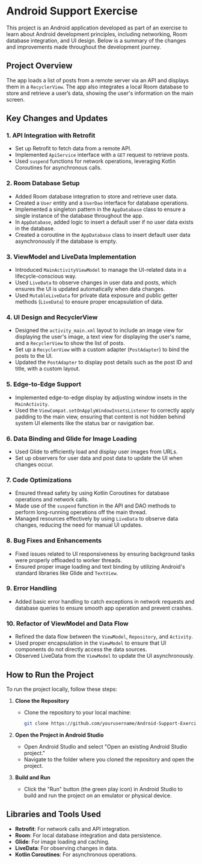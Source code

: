 # Android Support Exercise

This project is an Android application developed as part of an exercise to learn about Android development principles, including networking, Room database integration, and UI design. Below is a summary of the changes and improvements made throughout the development journey.

## Project Overview

The app loads a list of posts from a remote server via an API and displays them in a `RecyclerView`. The app also integrates a local Room database to store and retrieve a user’s data, showing the user's information on the main screen. 

## Key Changes and Updates

### 1. **API Integration with Retrofit**
   - Set up Retrofit to fetch data from a remote API.
   - Implemented `ApiService` interface with a `GET` request to retrieve posts.
   - Used `suspend` functions for network operations, leveraging Kotlin Coroutines for asynchronous calls.

### 2. **Room Database Setup**
   - Added Room database integration to store and retrieve user data.
   - Created a `User` entity and a `UserDao` interface for database operations.
   - Implemented a singleton pattern in the `AppDatabase` class to ensure a single instance of the database throughout the app.
   - In `AppDatabase`, added logic to insert a default user if no user data exists in the database.
   - Created a coroutine in the `AppDatabase` class to insert default user data asynchronously if the database is empty.

### 3. **ViewModel and LiveData Implementation**
   - Introduced `MainActivityViewModel` to manage the UI-related data in a lifecycle-conscious way.
   - Used `LiveData` to observe changes in user data and posts, which ensures the UI is updated automatically when data changes.
   - Used `MutableLiveData` for private data exposure and public getter methods (`LiveData`) to ensure proper encapsulation of data.

### 4. **UI Design and RecyclerView**
   - Designed the `activity_main.xml` layout to include an image view for displaying the user's image, a text view for displaying the user's name, and a `RecyclerView` to show the list of posts.
   - Set up a `RecyclerView` with a custom adapter (`PostAdapter`) to bind the posts to the UI.
   - Updated the `PostAdapter` to display post details such as the post ID and title, with a custom layout.

### 5. **Edge-to-Edge Support**
   - Implemented edge-to-edge display by adjusting window insets in the `MainActivity`.
   - Used the `ViewCompat.setOnApplyWindowInsetsListener` to correctly apply padding to the main view, ensuring that content is not hidden behind system UI elements like the status bar or navigation bar.

### 6. **Data Binding and Glide for Image Loading**
   - Used Glide to efficiently load and display user images from URLs.
   - Set up observers for user data and post data to update the UI when changes occur.

### 7. **Code Optimizations**
   - Ensured thread safety by using Kotlin Coroutines for database operations and network calls.
   - Made use of the `suspend` function in the API and DAO methods to perform long-running operations off the main thread.
   - Managed resources effectively by using `LiveData` to observe data changes, reducing the need for manual UI updates.

### 8. **Bug Fixes and Enhancements**
   - Fixed issues related to UI responsiveness by ensuring background tasks were properly offloaded to worker threads.
   - Ensured proper image loading and text binding by utilizing Android's standard libraries like Glide and `TextView`.

### 9. **Error Handling**
   - Added basic error handling to catch exceptions in network requests and database queries to ensure smooth app operation and prevent crashes.

### 10. **Refactor of ViewModel and Data Flow**
   - Refined the data flow between the `ViewModel`, `Repository`, and `Activity`.
   - Used proper encapsulation in the `ViewModel` to ensure that UI components do not directly access the data sources.
   - Observed LiveData from the `ViewModel` to update the UI asynchronously.

## How to Run the Project

To run the project locally, follow these steps:

1. **Clone the Repository**
   - Clone the repository to your local machine:
     ```bash
     git clone https://github.com/yourusername/Android-Support-Exercise.git
     ```

2. **Open the Project in Android Studio**
   - Open Android Studio and select "Open an existing Android Studio project."
   - Navigate to the folder where you cloned the repository and open the project.

3. **Build and Run**
   - Click the "Run" button (the green play icon) in Android Studio to build and run the project on an emulator or physical device.

## Libraries and Tools Used

- **Retrofit**: For network calls and API integration.
- **Room**: For local database integration and data persistence.
- **Glide**: For image loading and caching.
- **LiveData**: For observing changes in data.
- **Kotlin Coroutines**: For asynchronous operations.
